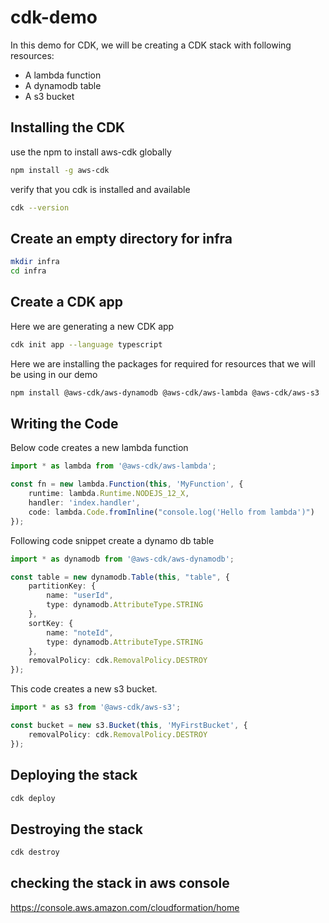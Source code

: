 # cdk-demo
In this demo for CDK, we will be creating a CDK stack with following resources:
- A lambda function
- A dynamodb table
- A s3 bucket



## Installing the CDK
use the npm to install aws-cdk globally
```bash
npm install -g aws-cdk
```

verify that you cdk is installed and available
```bash
cdk --version
```

## Create an empty directory for infra
```bash
mkdir infra
cd infra
```

## Create a CDK app

Here we are generating a new CDK app
```bash
cdk init app --language typescript 
```

Here we are installing the packages for required for resources that we will be using in our demo
```bash
npm install @aws-cdk/aws-dynamodb @aws-cdk/aws-lambda @aws-cdk/aws-s3
```


## Writing the Code

Below code creates a new lambda function
```typescript
import * as lambda from '@aws-cdk/aws-lambda';

const fn = new lambda.Function(this, 'MyFunction', {
    runtime: lambda.Runtime.NODEJS_12_X,
    handler: 'index.handler',
    code: lambda.Code.fromInline("console.log('Hello from lambda')")
});
```

Following code snippet create a dynamo db table
```typescript
import * as dynamodb from '@aws-cdk/aws-dynamodb';

const table = new dynamodb.Table(this, "table", {
    partitionKey: {
        name: "userId",
        type: dynamodb.AttributeType.STRING
    },
    sortKey: {
        name: "noteId",
        type: dynamodb.AttributeType.STRING
    },
    removalPolicy: cdk.RemovalPolicy.DESTROY
});
```

This code creates a new s3 bucket.
```typescript
import * as s3 from '@aws-cdk/aws-s3';

const bucket = new s3.Bucket(this, 'MyFirstBucket', {
    removalPolicy: cdk.RemovalPolicy.DESTROY
});
```

## Deploying the stack
```bash
cdk deploy
```

## Destroying the stack
```bash
cdk destroy
```

## checking the stack in aws console

https://console.aws.amazon.com/cloudformation/home
